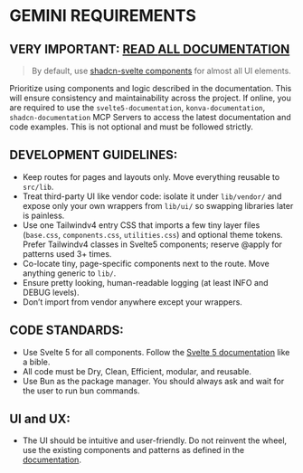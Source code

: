 # GEMINI REQUIREMENTS


## VERY IMPORTANT: [READ **ALL** DOCUMENTATION]("../docs/")

> By default, use [shadcn-svelte components](../docs/shadcn-svelte/) for almost all UI elements.

Prioritize using components and logic described in the documentation. This will ensure consistency and maintainability across the project.
If online, you are required to use the `svelte5-documentation`, `konva-documentation`, `shadcn-documentation`  MCP Servers to access the latest documentation and code examples. This is not optional and must be followed strictly.

## DEVELOPMENT GUIDELINES:
- Keep routes for pages and layouts only. Move everything reusable to `src/lib`.
- Treat third-party UI like vendor code: isolate it under `lib/vendor/` and expose only your own wrappers from `lib/ui/` so swapping libraries later is painless.
- Use one Tailwindv4 entry CSS that imports a few tiny layer files (`base.css`, `components.css`, `utilities.css`) and optional theme tokens. Prefer Tailwindv4 classes in Svelte5 components; reserve @apply for patterns used 3+ times.
- Co-locate tiny, page-specific components next to the route. Move anything generic to `lib/`.
- Ensure pretty looking, human-readable logging (at least INFO and DEBUG levels).
- Don’t import from vendor anywhere except your wrappers.



## CODE STANDARDS:
- Use Svelte 5 for all components. Follow the [Svelte 5 documentation](../docs/Svelte-5-Documentation.md) like a bible.
- All code must be Dry, Clean, Efficient, modular, and reusable.
- Use Bun as the package manager. You should always ask and wait for the user to run bun commands. 


## UI and UX:
- The UI should be intuitive and user-friendly. Do not reinvent the wheel, use the existing components and patterns as defined in the [documentation](../docs/shadcn-svelte/).
